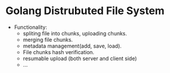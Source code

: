 # Golang Distrubuted File System

* Functionality:
  * spliting file into chunks, uploading chunks.
  * merging file chunks.
  * metadata management(add, save, load).
  * File chunks hash verification.
  * resumable upload (both server and client side)
  * ...